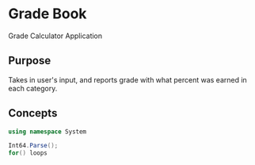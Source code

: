 # Grade Book

Grade Calculator Application

## Purpose

Takes in user's input, and reports grade with what percent was earned in each category.

## Concepts

```C#
using namespace System

Int64.Parse();
for() loops
```
